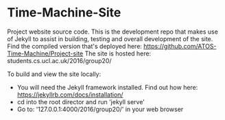 # Time-Machine-Site
Project website source code.
This is the development repo that makes use of Jekyll to assist in building, testing and overall development of the site.
Find the compiled version that's deployed here: https://github.com/ATOS-Time-Machine/Project-site
The site is hosted here: students.cs.ucl.ac.uk/2016/group20/

To build and view the site locally:
- You will need the Jekyll framework installed. Find out how here: https://jekyllrb.com/docs/installation/
- cd into the root director and run 'jekyll serve'
- Go to: '127.0.0.1:4000/2016/group20/' in your web browser
